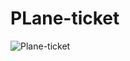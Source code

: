# PLane-ticket
![Plane-ticket](https://user-images.githubusercontent.com/108191553/220622975-4c0b4f99-b976-4cc9-ba5d-02a055faf80d.png)
